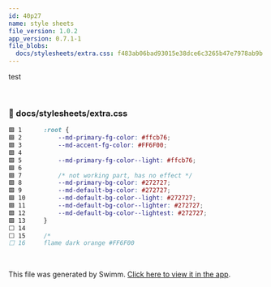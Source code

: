 ```yaml
---
id: 40p27
name: style sheets
file_version: 1.0.2
app_version: 0.7.1-1
file_blobs:
  docs/stylesheets/extra.css: f483ab06bad93015e38dce6c3265b47e7978ab9b
---
```


test

<br/>

<!-- NOTE-swimm-snippet: the lines below link your snippet to Swimm -->
### 📄 docs/stylesheets/extra.css
```css
🟩 1      :root {
🟩 2          --md-primary-fg-color: #ffcb76;
🟩 3          --md-accent-fg-color: #FF6F00;
🟩 4      
🟩 5          --md-primary-fg-color--light: #ffcb76;
🟩 6      
🟩 7          /* not working part, has no effect */
🟩 8          --md-primary-bg-color: #272727;
🟩 9          --md-default-bg-color: #272727;
🟩 10         --md-default-bg-color--light: #272727;
🟩 11         --md-default-bg-color--lighter: #272727;
🟩 12         --md-default-bg-color--lightest: #272727;
🟩 13     }
⬜ 14     
⬜ 15     /*
⬜ 16     flame dark orange #FF6F00
```

<br/>

This file was generated by Swimm. [Click here to view it in the app](https://swimm-web-app.web.app/repos/Z2l0aHViJTNBJTNBcmVjaXBlcyUzQSUzQWVtaWxpeWF0cmFraHRlbmJlcmc=/docs/40p27).
